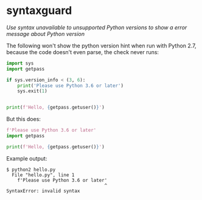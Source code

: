 # syntaxguard

*Use syntax unavailable to unsupported Python versions to show a error message about Python version*

The following won't show the python version hint when run with Python 2.7,
because the code doesn't even parse, the check never runs:

```python
import sys
import getpass

if sys.version_info < (3, 6):
    print('Please use Python 3.6 or later')
    sys.exit(1)


print(f'Hello, {getpass.getuser()}')
```

But this does:

```python
f'Please use Python 3.6 or later'
import getpass

print(f'Hello, {getpass.getuser()}')
```

Example output:

```console
$ python2 hello.py
  File "hello.py", line 1
    f'Please use Python 3.6 or later'
                                    ^
SyntaxError: invalid syntax
```
